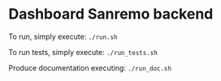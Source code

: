# Dashboard Sanremo backend

To run, simply execute: `./run.sh`

To run tests, simply execute: `./run_tests.sh`

Produce documentation executing: `./run_doc.sh`